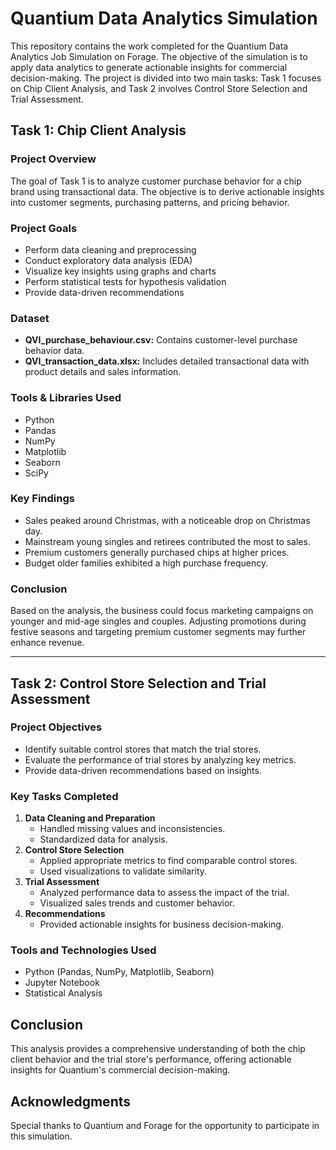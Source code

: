 # Quantium Data Analytics Simulation

This repository contains the work completed for the Quantium Data Analytics Job Simulation on Forage. The objective of the simulation is to apply data analytics to generate actionable insights for commercial decision-making. The project is divided into two main tasks: Task 1 focuses on Chip Client Analysis, and Task 2 involves Control Store Selection and Trial Assessment.

## Task 1: Chip Client Analysis
### Project Overview
The goal of Task 1 is to analyze customer purchase behavior for a chip brand using transactional data. The objective is to derive actionable insights into customer segments, purchasing patterns, and pricing behavior.

### Project Goals
- Perform data cleaning and preprocessing
- Conduct exploratory data analysis (EDA)
- Visualize key insights using graphs and charts
- Perform statistical tests for hypothesis validation
- Provide data-driven recommendations

### Dataset
- **QVI_purchase_behaviour.csv:** Contains customer-level purchase behavior data.
- **QVI_transaction_data.xlsx:** Includes detailed transactional data with product details and sales information.

### Tools & Libraries Used
- Python
- Pandas
- NumPy
- Matplotlib
- Seaborn
- SciPy

### Key Findings
- Sales peaked around Christmas, with a noticeable drop on Christmas day.
- Mainstream young singles and retirees contributed the most to sales.
- Premium customers generally purchased chips at higher prices.
- Budget older families exhibited a high purchase frequency.

### Conclusion
Based on the analysis, the business could focus marketing campaigns on younger and mid-age singles and couples. Adjusting promotions during festive seasons and targeting premium customer segments may further enhance revenue.

---

## Task 2: Control Store Selection and Trial Assessment
### Project Objectives
- Identify suitable control stores that match the trial stores.
- Evaluate the performance of trial stores by analyzing key metrics.
- Provide data-driven recommendations based on insights.

### Key Tasks Completed
1. **Data Cleaning and Preparation**
    - Handled missing values and inconsistencies.
    - Standardized data for analysis.
2. **Control Store Selection**
    - Applied appropriate metrics to find comparable control stores.
    - Used visualizations to validate similarity.
3. **Trial Assessment**
    - Analyzed performance data to assess the impact of the trial.
    - Visualized sales trends and customer behavior.
4. **Recommendations**
    - Provided actionable insights for business decision-making.

### Tools and Technologies Used
- Python (Pandas, NumPy, Matplotlib, Seaborn)
- Jupyter Notebook
- Statistical Analysis

## Conclusion
This analysis provides a comprehensive understanding of both the chip client behavior and the trial store's performance, offering actionable insights for Quantium's commercial decision-making.

## Acknowledgments
Special thanks to Quantium and Forage for the opportunity to participate in this simulation.


